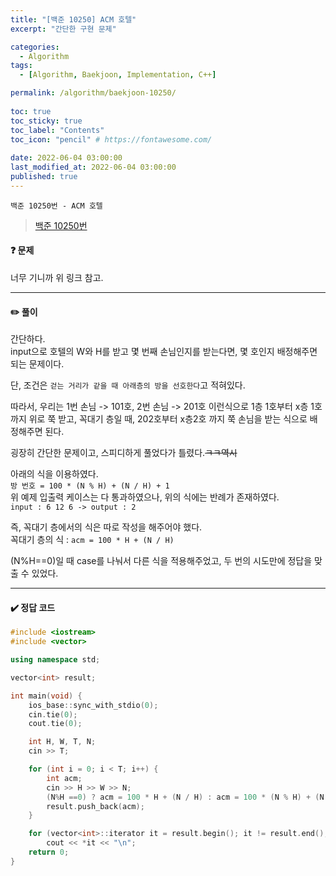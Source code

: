 ```yaml
---
title: "[백준 10250] ACM 호텔"
excerpt: "간단한 구현 문제"

categories:
  - Algorithm
tags:
  - [Algorithm, Baekjoon, Implementation, C++]

permalink: /algorithm/baekjoon-10250/
 
toc: true
toc_sticky: true
toc_label: "Contents"
toc_icon: "pencil" # https://fontawesome.com/
 
date: 2022-06-04 03:00:00
last_modified_at: 2022-06-04 03:00:00
published: true
---
```


`백준 10250번 - ACM 호텔`  

> [백준 10250번](https://www.acmicpc.net/problem/10250)  

#### ❓ 문제

너무 기니까 위 링크 참고.  

---  

#### ✏️ 풀이

간단하다.  
input으로 호텔의 W와 H를 받고 몇 번째 손님인지를 받는다면, 몇 호인지 배정해주면 되는 문제이다.  

단, 조건은 `걷는 거리가 같을 때 아래층의 방을 선호한다`고 적혀있다.  

따라서, 우리는 1번 손님 -> 101호, 2번 손님 -> 201호 이런식으로 1층 1호부터 x층 1호까지 위로 쭉 받고, 꼭대기 층일 때, 202호부터 x층2호 까지 쭉 손님을 받는 식으로 배정해주면 된다.  

굉장히 간단한 문제이고, 스피디하게 풀었다가 틀렸다.~~ㅋㅋ역시~~  

아래의 식을 이용하였다.  
`방 번호 = 100 * (N % H) + (N / H) + 1`  
위 예제 입출력 케이스는 다 통과하였으나, 위의 식에는 반례가 존재하였다.  
`input : 6 12 6 -> output : 2`  

즉, 꼭대기 층에서의 식은 따로 작성을 해주어야 했다.  
꼭대기 층의 식 : `acm = 100 * H + (N / H)`  

(N%H==0)일 때 case를 나눠서 다른 식을 적용해주었고, 두 번의 시도만에 정답을 맞출 수 있었다.  

---

#### ✔️ 정답 코드

```cpp
#include <iostream>
#include <vector>

using namespace std;

vector<int> result;

int main(void) {
	ios_base::sync_with_stdio(0);
	cin.tie(0);
	cout.tie(0);

	int H, W, T, N;
	cin >> T;

	for (int i = 0; i < T; i++) {
		int acm;
		cin >> H >> W >> N;
		(N%H ==0) ? acm = 100 * H + (N / H) : acm = 100 * (N % H) + (N / H) + 1;
		result.push_back(acm);
	}

	for (vector<int>::iterator it = result.begin(); it != result.end(); it++)
		cout << *it << "\n";
	return 0;
}
```